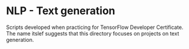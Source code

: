 # NLP - Text generation
Scripts developed when practicing for TensorFlow Developer Certificate.
The name itslef suggests that this directory focuses on projects on text generation.

    